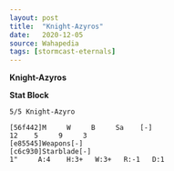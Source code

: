 ```yaml
---
layout: post
title:  "Knight-Azyros"
date:   2020-12-05
source: Wahapedia
tags: [stormcast-eternals]
---
```


**Knight-Azyros**

**Stat Block**
```
5/5 Knight-Azyro
```

```
[56f442]M     W     B     Sa    [-]
12    5     9     3     
[e85545]Weapons[-]
[c6c930]Starblade[-]
1"     A:4    H:3+   W:3+   R:-1   D:1   
```


